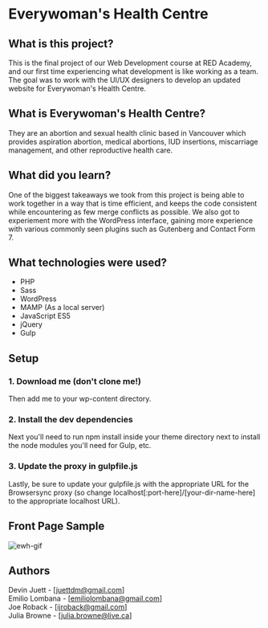 # Everywoman's Health Centre

## What is this project?
This is the final project of our Web Development course at RED Academy, and our first time experiencing what development is like working as a team. The goal was to work with the UI/UX designers to develop an updated website for Everywoman's Health Centre.

## What is Everywoman's Health Centre?
They are an abortion and sexual health clinic based in Vancouver which provides aspiration abortion, medical abortions, IUD insertions, miscarriage management, and other reproductive health care.

## What did you learn?
One of the biggest takeaways we took from this project is being able to work together in a way that is time efficient, and keeps the code consistent while encountering as few merge conflicts as possible. We also got to experiement more with the WordPress interface, gaining more experience with various commonly seen plugins such as Gutenberg and Contact Form 7.

## What technologies were used?
- PHP
- Sass
- WordPress
- MAMP (As a local server)
- JavaScript ES5
- jQuery
- Gulp

## Setup
### 1. Download me (don't clone me!)
Then add me to your wp-content directory.

### 2. Install the dev dependencies
Next you'll need to run npm install inside your theme directory next to install the node modules you'll need for Gulp, etc.

### 3. Update the proxy in gulpfile.js
Lastly, be sure to update your gulpfile.js with the appropriate URL for the Browsersync proxy (so change localhost[:port-here]/[your-dir-name-here] to the appropriate localhost URL).

## Front Page Sample

![ewh-gif](https://user-images.githubusercontent.com/40439744/45775467-b6595900-bc04-11e8-9fae-e7a6f71cd235.gif)

## Authors 
Devin Juett - [juettdm@gmail.com] <br>
Emilio Lombana - [emiliolombana@gmail.com]<br>
Joe Roback - [ijroback@gmail.com]<br>
Julia Browne - [julia.browne@live.ca]